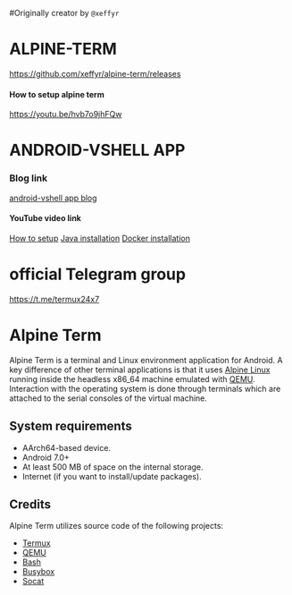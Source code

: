 #Originally creator by ```@xeffyr```

# ALPINE-TERM
https://github.com/xeffyr/alpine-term/releases

#### How to setup alpine term
https://youtu.be/hvb7o9jhFQw

# ANDROID-VSHELL APP

### Blog link
[android-vshell app blog](https://jarvisstaraq.blogspot.com/2021/05/how-to-install-and-setup-xeffyrandroid.html)
#### YouTube video link
[How to setup](https://youtu.be/V_fU-RPi5J8)
[Java installation](https://youtu.be/AO6jRrGT4UE)
[Docker installation](https://youtu.be/1bmvwzZETLw)

# official Telegram group
https://t.me/termux24x7

# Alpine Term

Alpine Term is a terminal and Linux environment application for Android.
A key difference of other terminal applications is that it uses
[Alpine Linux](https://alpinelinux.org/) running inside the headless
x86_64 machine emulated with [QEMU](https://www.qemu.org/). Interaction
with the operating system is done through terminals which are attached to
the serial consoles of the virtual machine.

## System requirements

 - AArch64-based device.
 - Android 7.0+
 - At least 500 MB of space on the internal storage.
 - Internet (if you want to install/update packages).

## Credits

Alpine Term utilizes source code of the following projects:

 - [Termux](https://github.com/termux/termux-app)
 - [QEMU](https://qemu.org)
 - [Bash](http://www.gnu.org/software/bash/bash.html)
 - [Busybox](https://busybox.net)
 - [Socat](http://www.dest-unreach.org/socat/)

